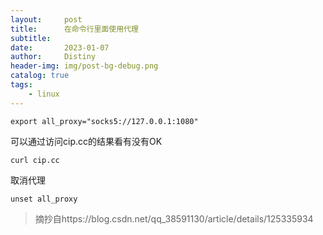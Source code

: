 ```yaml
---
layout:     post
title:      在命令行里面使用代理
subtitle:   
date:       2023-01-07
author:     Distiny
header-img: img/post-bg-debug.png
catalog: true
tags:
    - linux
---
```


```shell
export all_proxy="socks5://127.0.0.1:1080"
```

可以通过访问cip.cc的结果看有没有OK

```shell
curl cip.cc
```

取消代理

```shell
unset all_proxy
```

> 摘抄自https://blog.csdn.net/qq_38591130/article/details/125335934



